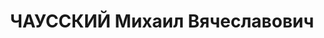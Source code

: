 ---
title: ЧАУССКИЙ Михаил Вячеславович
description: 'Род. в 1904, г. Ростов-на-Дону, русский, обр.: высшее партийное, член
  КП(б)У с 1925. Проживал: Украинская ССР, г. Харьков, ул. Ромена Роллана, 4, кв.
  37. Партработник, зав. отделом парт. кадров горкома КП(б)У

  Арестован 21.10.1937. Обв. по ст. 54-8-11 ("участник антисоветской террористической
  право-троцкистской организации, ставившей своей целью свержение сов. власти путем
  организации вооруженного восстания и применения метода индивидуального террора против
  рук. партии и сов. власти"). Приговор: ВК ВС СССР, 25.12.1937 – ВМН. Расстрелян
  26.12.1937, г.Киев.

  Реабилитирован 12.05.1956'
---